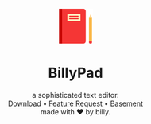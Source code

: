<center>
<p>
    <img src="res/BillyPad.png" width=70>
</p>

# BillyPad
a sophisticated text editor.\
[Download](https://github.com/billydevyt/BillyPad/releases/) • [Feature Request](https://github.com/billydevyt/BillyPad/pulls) • [Basement](https://billy-s-basement.github.io)\
made with ❤ by billy.
</center>
